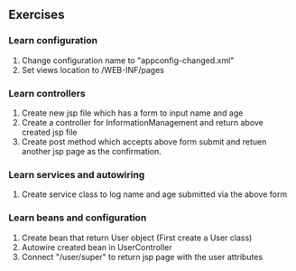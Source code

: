 ## Exercises

### Learn configuration
1. Change configuration name to "appconfig-changed.xml"
2. Set views location to /WEB-INF/pages

### Learn controllers
1. Create new jsp file which has a form to input name and age
2. Create a controller for InformationManagement and return above created jsp file
3. Create post method which accepts above form submit and retuen another jsp page as 
the confirmation.

### Learn services and autowiring
1. Create service class to log name and age submitted via the above form

### Learn beans and configuration
1. Create bean that return User object (First create a User class)  
2. Autowire created bean in UserController
3. Connect "/user/super" to return jsp page with the user attributes